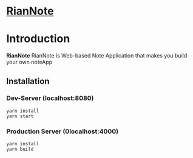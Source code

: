 # [RianNote](http://riannote.com)

# Introduction

**RianNote** RianNote is Web-based Note Application that makes you build your own noteApp

## Installation

### Dev-Server (localhost:8080)
```
yarn install
yarn start
```

### Production Server (0localhost:4000)
```
yarn install
yarn build
```









